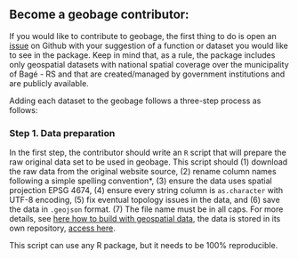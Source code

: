 ## Become a geobage contributor:

If you would like to contribute to geobage, the first thing to do is open an [issue](https://github.com/GeoInformacao/geobage/issues) on Github with your suggestion of a function or dataset you would like to see in the package. Keep in mind that, as a rule, the package includes only geospatial datasets with national spatial coverage over the municipality of Bagé - RS and that are created/managed by government institutions and are publicly available.

Adding each dataset to the geobage follows a three-step process as follows:

### Step 1. Data preparation

In the first step, the contributor should write an `R` script that will prepare the raw original data set to be used in geobage. This script should (1) download the raw data from the original website source, (2) rename column names following a simple spelling convention*, (3) ensure the data uses spatial projection EPSG 4674, (4) ensure every string column is `as.character` with UTF-8 encoding, (5) fix eventual topology issues in the data, and (6) save the data in `.geojson` format. (7) The file name must be in all caps. For more details, see [here how to build with geospatial data](https://github.com/GeoInformacao/filesGeoJSONgeobage/CONTRIBUTING.md), the data is stored in its own repository, [access here](https://github.com/GeoInformacao/filesGeoJSONgeobage).

This script can use any R package, but it needs to be 100% reproducible.
